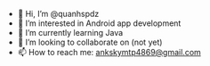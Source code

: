 - 👋 Hi, I’m @quanhspdz
- 👀 I’m interested in Android app development
- 🌱 I’m currently learning Java
- 💞️ I’m looking to collaborate on (not yet)
- 📫 How to reach me: ankskymtp4869@gmail.com

<!---
quanhspdz/quanhspdz is a ✨ special ✨ repository because its `README.md` (this file) appears on your GitHub profile.
You can click the Preview link to take a look at your changes.
--->
